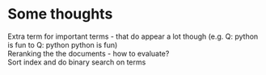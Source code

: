 # Some thoughts 

Extra term for important terms - that do appear a lot though (e.g. Q: python is fun to Q: python python is fun) <br>
Reranking the the documents - how to evaluate? <br>
Sort index and do binary search on terms <br>

